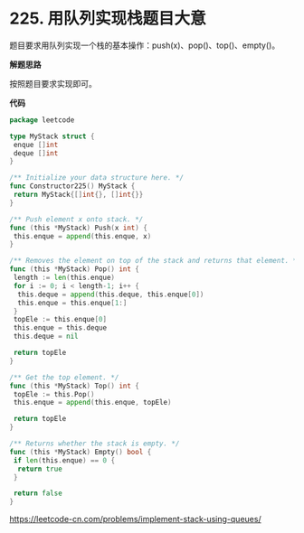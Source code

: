 # 225. 用队列实现栈**题目大意** 

题目要求用队列实现一个栈的基本操作：push(x)、pop()、top()、empty()。

**解题思路**  

按照题目要求实现即可。

**代码** 

```go
package leetcode

type MyStack struct {
 enque []int
 deque []int
}

/** Initialize your data structure here. */
func Constructor225() MyStack {
 return MyStack{[]int{}, []int{}}
}

/** Push element x onto stack. */
func (this *MyStack) Push(x int) {
 this.enque = append(this.enque, x)
}

/** Removes the element on top of the stack and returns that element. */
func (this *MyStack) Pop() int {
 length := len(this.enque)
 for i := 0; i < length-1; i++ {
  this.deque = append(this.deque, this.enque[0])
  this.enque = this.enque[1:]
 }
 topEle := this.enque[0]
 this.enque = this.deque
 this.deque = nil

 return topEle
}

/** Get the top element. */
func (this *MyStack) Top() int {
 topEle := this.Pop()
 this.enque = append(this.enque, topEle)

 return topEle
}

/** Returns whether the stack is empty. */
func (this *MyStack) Empty() bool {
 if len(this.enque) == 0 {
  return true
 }

 return false
}
```

https://leetcode-cn.com/problems/implement-stack-using-queues/